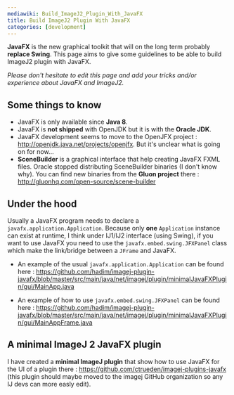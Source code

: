 ```yaml
---
mediawiki: Build_ImageJ2_Plugin_With_JavaFX
title: Build ImageJ2 Plugin With JavaFX
categories: [development]
---
```


**JavaFX** is the new graphical toolkit that will on the long term probably **replace Swing**. This page aims to give some guidelines to be able to build ImageJ2 plugin with JavaFX.

*Please don't hesitate to edit this page and add your tricks and/or experience about JavaFX and ImageJ2.*

## Some things to know

-   JavaFX is only available since **Java 8**.
-   JavaFX is **not shipped** with OpenJDK but it is with the **Oracle JDK**.
-   JavaFX development seems to move to the OpenJFX project : http://openjdk.java.net/projects/openjfx. But it's unclear what is going on for now...
-   **SceneBuilder** is a graphical interface that help creating JavaFX FXML files. Oracle stopped distributing SceneBuilder binaries (I don't know why). You can find new binaries from the **Gluon project** there : http://gluonhq.com/open-source/scene-builder

## Under the hood

Usually a JavaFX program needs to declare a `javafx.application.Application`. Because only **one** `Application` instance can exist at runtime, I think under IJ1/IJ2 interface (using Swing), if you want to use JavaFX you need to use the `javafx.embed.swing.JFXPanel` class which make the link/bridge between a `JFrame` and JavaFX.

-   An example of the usual `javafx.application.Application` can be found here : https://github.com/hadim/imagej-plugin-javafx/blob/master/src/main/java/net/imagej/plugin/minimalJavaFXPlugin/gui/MainApp.java

<!-- -->

-   An example of how to use `javafx.embed.swing.JFXPanel` can be found here : https://github.com/hadim/imagej-plugin-javafx/blob/master/src/main/java/net/imagej/plugin/minimalJavaFXPlugin/gui/MainAppFrame.java

## A minimal ImageJ 2 JavaFX plugin

I have created a **minimal ImageJ plugin** that show how to use JavaFX for the UI of a plugin there : https://github.com/ctrueden/imagej-plugins-javafx (this plugin should maybe moved to the imagej GitHub organization so any IJ devs can more easly edit).
